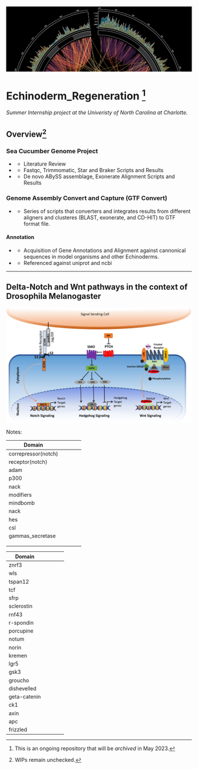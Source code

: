 
![alt text](Files/img.png "Circular Diagram")
# Echinoderm_Regeneration [^1]
 ###### Summer Internship project at the Univeristy of North Carolina at Charlotte.
 
## Overview[^2]

### Sea Cucumber Genome Project
- - Literature Review
- - Fastqc, Trimmomatic, Star and Braker Scripts and Results
- - De novo ABySS assemblage, Exonerate Alignment Scripts and Results
### Genome Assembly Convert and Capture (GTF Convert)
- - Series of scripts that converters and integrates results from different aligners and clusteres (BLAST, exonerate, and CD-HIT) to GTF format file.
#### Annotation
- - Acquisition of Gene Annotations and Alignment against cannonical sequences in model organisms and other Echinoderms.
- - Referenced against uniprot and ncbi


____

## Delta-Notch and Wnt pathways in the context of Drosophila Melanogaster

![alt text](Files/diagram.jpg "Circular Diagram")

Notes:
[^1]: This is an ongoing repository that will be *archived* in May 2023.
[^2]: WIPs remain unchecked.


|Domain|   |   |   |   |
|---|---|---|---|---|
|correpressor(notch)   |   |   |   |   |
|receptor(notch)|   |   |   |   |
|adam|   |   |   |   |
|p300|   |   |   |   |
|nack|   |   |   |   |
|modifiers|   |   |   |   |
|mindbomb|   |   |   |   |
|nack|   |   |   |   |
|hes|   |   |   |   |
|csl|   |   |   |   |
|gammas_secretase|   |   |   |   |
|   |   |   |   |   |
|   |   |   |   |   |
|   |   |   |   |   |

|Domain|   |   |   |   |
|---|---|---|---|---|
|znrf3 |   |   |   |   |
|wls|   |   |   |   |
|tspan12|   |   |   |   |
|tcf|   |   |   |   |
|sfrp|   |   |   |   |
|sclerostin|   |   |   |   |
|rnf43|   |   |   |   |
|r-spondin|   |   |   |   |
|porcupine|   |   |   |   |
|notum|   |   |   |   |
|norin|   |   |   |   |
|kremen|   |   |   |   |
|lgr5|   |   |   |   |
|gsk3|   |   |   |   |
|groucho|   |   |   |   |
|dishevelled|   |   |   |   |
|geta-catenin|   |   |   |   |
|ck1|   |   |   |   |
|axin|   |   |   |   |
|apc|   |   |   |   |
|frizzled|   |   |   |   |

